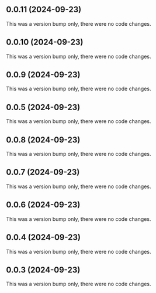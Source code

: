 ## 0.0.11 (2024-09-23)

This was a version bump only, there were no code changes.

## 0.0.10 (2024-09-23)

This was a version bump only, there were no code changes.

## 0.0.9 (2024-09-23)

This was a version bump only, there were no code changes.

## 0.0.5 (2024-09-23)

This was a version bump only, there were no code changes.

## 0.0.8 (2024-09-23)

This was a version bump only, there were no code changes.

## 0.0.7 (2024-09-23)

This was a version bump only, there were no code changes.

## 0.0.6 (2024-09-23)

This was a version bump only, there were no code changes.

## 0.0.4 (2024-09-23)

This was a version bump only, there were no code changes.

## 0.0.3 (2024-09-23)

This was a version bump only, there were no code changes.